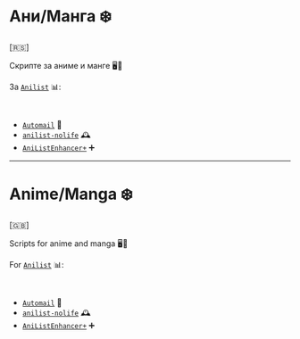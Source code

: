 # Ани/Манга ❄️

[🇷🇸]

Скрипте за аниме и манге 🖥️🔧

За [`Anilist`](https://anilist.co/) 📊:

<br>

- [`Automail`](https://greasyfork.org/en/scripts/370473-automail) 📧
- [`anilist-nolife`](https://greasyfork.org/en/scripts/370473-automail) 🕰️
- [`AniListEnhancer+`](https://greasyfork.org/en/scripts/504859-anilistenhancer) ➕

---

# Anime/Manga ❄️

[🇬🇧]

Scripts for anime and manga 🖥️🔧

For [`Anilist`](https://anilist.co/) 📊:

<br>

- [`Automail`](https://greasyfork.org/en/scripts/370473-automail) 📧
- [`anilist-nolife`](https://greasyfork.org/en/scripts/370473-automail) 🕰️
- [`AniListEnhancer+`](https://greasyfork.org/en/scripts/504859-anilistenhancer) ➕
